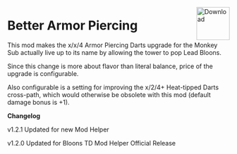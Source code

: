 <a href="https://github.com/doombubbles/BTD6-Mods/raw/main/BetterArmorPiercing/BetterArmorPiercing.dll"><img align="right" alt="Download" height="75" src="https://github.com/doombubbles/BTD6-Mods/blob/main/download.png?raw=true"></a>

# Better Armor Piercing

This mod makes the x/x/4 Armor Piercing Darts upgrade for the Monkey Sub actually live up to its name by allowing the tower to pop Lead Bloons.

Since this change is more about flavor than literal balance, price of the upgrade is configurable.

Also configurable is a setting for improving the x/2/4+ Heat-tipped Darts cross-path, which would otherwise be obsolete with this mod (default damage bonus is +1).

**Changelog**

v1.2.1 Updated for new Mod Helper

v1.2.0 Updated for Bloons TD Mod Helper Official Release
